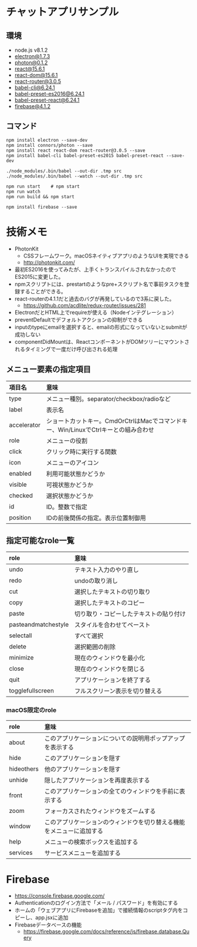 # チャットアプリサンプル

## 環境

- node.js v8.1.2
- electron@1.7.3
- photon@0.1.2
- react@15.6.1
- react-dom@15.6.1
- react-router@3.0.5
- babel-cli@6.24.1
- babel-preset-es2016@6.24.1
- babel-preset-react@6.24.1
- firebase@4.1.2


## コマンド

```
npm install electron --save-dev
npm install connors/photon --save
npm install react react-dom react-router@3.0.5 --save
npm install babel-cli babel-preset-es2015 babel-preset-react --save-dev

./node_modules/.bin/babel --out-dir .tmp src
./node_modules/.bin/babel --watch --out-dir .tmp src

npm run start    # npm start
npm run watch
npm run build && npm start

npm install firebase --save
```

# 技術メモ

- PhotonKit
  - CSSフレームワーク。macOSネイティブアプリのようなUIを実現できる
  - http://photonkit.com/
- 最初ES2016を使ってみたが、上手くトランスパイルされなかったのでES2015に変更した。
- npmスクリプトには、prestartのようなpre+スクリプト名で事前タスクを登録することができる。
- react-routerの4.1.1だと過去のバグが再発しているので3系に戻した。
  - https://github.com/acdlite/redux-router/issues/281
- ElectronだとHTML上でrequireが使える（Nodeインテグレーション）
- preventDefaultでデフォルトアクションの抑制ができる
- inputのtypeにemailを選択すると、emailの形式になっていないとsubmitが成功しない
- componentDidMountは、ReactコンポーネントがDOMツリーにマウントされるタイミングで一度だけ呼び出される処理


## メニュー要素の指定項目

| 項目名 | 意味 |
| :------------- | :------------- |
| type | メニュー種別。separator/checkbox/radioなど |
| label | 表示名 |
| accelerator | ショートカットキー。CmdOrCtrlはMacでコマンドキー、Win/LinuxでCtrlキーとの組み合わせ |
| role | メニューの役割 |
| click | クリック時に実行する関数 |
| icon | メニューのアイコン |
| enabled | 利用可能状態かどうか |
| visible | 可視状態かどうか |
| checked | 選択状態かどうか |
| id | ID。整数で指定 |
| position | IDの前後関係の指定。表示位置制御用 |


## 指定可能なrole一覧

| role | 意味 |
| :---- | :---- |
| undo | テキスト入力のやり直し |
| redo | undoの取り消し |
| cut | 選択したテキストの切り取り |
| copy | 選択したテキストのコピー |
| paste | 切り取り・コピーしたテキストの貼り付け |
| pasteandmatchestyle | スタイルを合わせてペースト |
| selectall | すべて選択 |
| delete | 選択範囲の削除 |
| minimize | 現在のウィンドウを最小化 |
| close | 現在のウィンドウを閉じる |
| quit | アプリケーションを終了する |
| togglefullscreen | フルスクリーン表示を切り替える |


### macOS限定のrole

| role | 意味 |
| :---- | :---- |
| about | このアプリケーションについての説明用ポップアップを表示する |
| hide | このアプリケーションを隠す |
| hideothers | 他のアプリケーションを隠す |
| unhide | 隠したアプリケーションを再度表示する |
| front | このアプリケーションの全てのウィンドウを手前に表示する |
| zoom | フォーカスされたウィンドウをズームする |
| window | このアプリケーションのウィンドウを切り替える機能をメニューに追加する |
| help | メニューの検索ボックスを追加する |
| services | サービスメニューを追加する |


# Firebase

- https://console.firebase.google.com/
- Authenticationのログイン方法で「メール / パスワード」を有効にする
- ホームの「ウェブアプリにFirebaseを追加」で接続情報のscriptタグ内をコピーし、app.jsxに追加
- Firebaseデータベースの機能
  - https://firebase.google.com/docs/reference/js/firebase.database.Query

